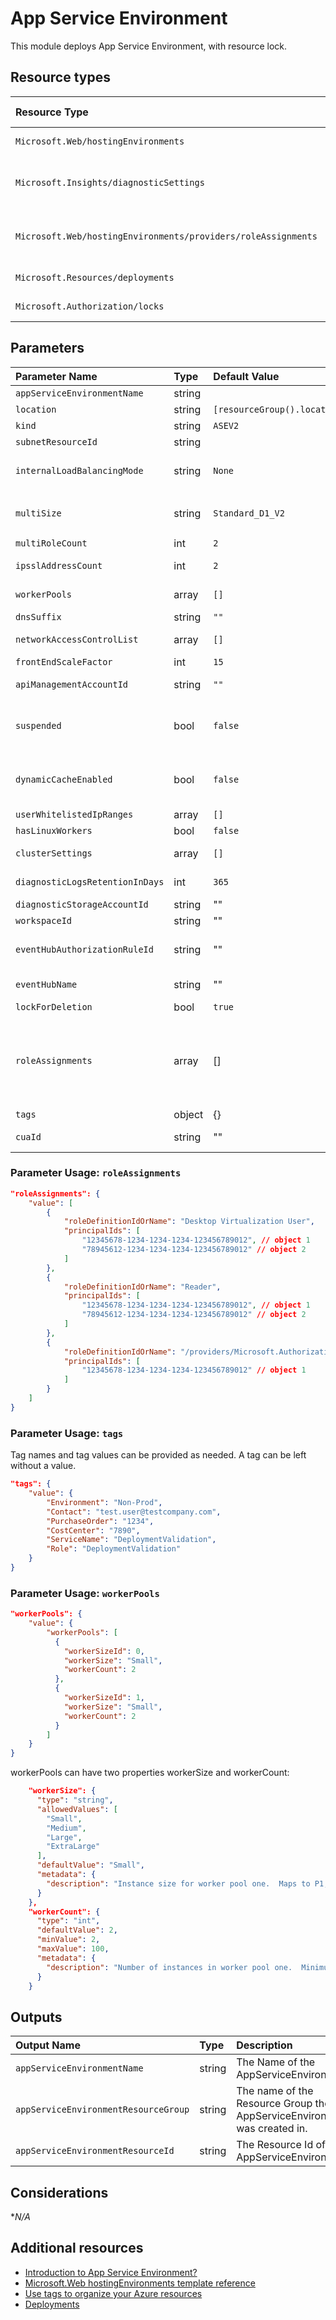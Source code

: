 # App Service Environment

This module deploys App Service Environment, with resource lock.

## Resource types

| Resource Type | Api Version |
| :-- | :-- |
| `Microsoft.Web/hostingEnvironments` | 2021-02-01 |
| `Microsoft.Insights/diagnosticSettings` | 2017-05-01-preview |
| `Microsoft.Web/hostingEnvironments/providers/roleAssignments` | 2020-04-01-preview |
| `Microsoft.Resources/deployments` | 2020-06-01 |
| `Microsoft.Authorization/locks` | 2016-09-01 |

## Parameters

| Parameter Name | Type | Default Value | Possible values | Description |
| :-             | :-   | :-            | :-              | :-          |
| `appServiceEnvironmentName` | string | | | Required. Name of the Azure App Service Environment
| `location` | string | `[resourceGroup().location]` | | Optional. Location for all resources.
| `kind` | string | `ASEV2` | | Optional. Kind of resource.
| `subnetResourceId` | string | | | Required. ResourceId for the sub net.
| `internalLoadBalancingMode` | string | `None` | ` "None", "Web", "Publishing" ` | Optional. Specifies which endpoints to serve internally in the Virtual Network for the App Service Environment. - None, Web, Publishing, Web,Publishing
| `multiSize` | string | `Standard_D1_V2` | `  "Medium","Large","ExtraLarge","Standard_D2","Standard_D3", "Standard_D4","Standard_D1_V2","Standard_D2_V2", "Standard_D3_V2","Standard_D4_V2"` | Optional: Front-end VM size, e.g. Medium, Large
| `multiRoleCount` | int | `2` | | Optional. Number of front-end instances
| `ipsslAddressCount` | int | `2` | | Optional. Number of IP SSL addresses reserved for the App Service Environment.
| `workerPools` | array | `[]` | Complex structure, see below. | Optional. Description of worker pools with worker size IDs, VM sizes, and number of workers in each pool.
| `dnsSuffix` | string | `""` | | Optional. DNS suffix of the App Service Environment.
| `networkAccessControlList` | array | `[]` | | Optional. Access control list for controlling traffic to the App Service Environment.
| `frontEndScaleFactor` | int | `15` | | Optional. Scale factor for front-ends.
| `apiManagementAccountId` | string | `""` | | Optional. API Management Account associated with the App Service Environment.
| `suspended` | bool | `false` | | Optional. true if the App Service Environment is suspended; otherwise, false. The environment can be suspended, e.g. when the management endpoint is no longer available (most likely because NSG blocked the incoming traffic).
| `dynamicCacheEnabled` | bool | `false` | | Optional. True/false indicating whether the App Service Environment is suspended. The environment can be suspended e.g. when the management endpoint is no longer available(most likely because NSG blocked the incoming traffic).
| `userWhitelistedIpRanges` | array | `[]` | | Optional. User added ip ranges to whitelist on ASE db - string.
| `hasLinuxWorkers` | bool | `false` | | Optional. Flag that displays whether an ASE has linux workers or not
| `clusterSettings` | array | `[]` | | Optional. Custom settings for changing the behavior of the App Service Environment.
| `diagnosticLogsRetentionInDays` | int | `365` | | Optional. Specifies the number of days that logs will be kept for; a value of 0 will retain data indefinitely.
| `diagnosticStorageAccountId` | string | "" | | Optional. Resource identifier of the Diagnostic Storage Account.
| `workspaceId` | string | "" | | Optional. Resource identifier of Log Analytics.
| `eventHubAuthorizationRuleId` | string | "" | | Optional. Resource ID of the event hub authorization rule for the Event Hubs namespace in which the event hub should be created or streamed to.
| `eventHubName` | string | "" | | Optional. Name of the event hub within the namespace to which logs are streamed. Without this, an event hub is created for each log category.
| `lockForDeletion` | bool | `true` | | Optional. Switch to lock Azure Key Vault from deletion.
| `roleAssignments` | array | [] | Complex structure, see below. | Optional. Array of role assignment objects that contain the 'roleDefinitionIdOrName' and 'principalId' to define RBAC role assignments on this resource. In the roleDefinitionIdOrName attribute, you can provide either the display name of the role definition, or it's fully qualified ID in the following format: '/providers/Microsoft.Authorization/locks/locks/roleDefinitions/c2f4ef07-c644-48eb-af81-4b1b4947fb11'
| `tags` | object | {} | Complex structure, see below. | Optional. Tags of the Azure Key Vault resource.
| `cuaId` | string | "" | | Optional. Customer Usage Attribution id (GUID). This GUID must be previously registered.

### Parameter Usage: `roleAssignments`

```json
"roleAssignments": {
    "value": [
        {
            "roleDefinitionIdOrName": "Desktop Virtualization User",
            "principalIds": [
                "12345678-1234-1234-1234-123456789012", // object 1
                "78945612-1234-1234-1234-123456789012" // object 2
            ]
        },
        {
            "roleDefinitionIdOrName": "Reader",
            "principalIds": [
                "12345678-1234-1234-1234-123456789012", // object 1
                "78945612-1234-1234-1234-123456789012" // object 2
            ]
        },
        {
            "roleDefinitionIdOrName": "/providers/Microsoft.Authorization/locks/locks/roleDefinitions/c2f4ef07-c644-48eb-af81-4b1b4947fb11",
            "principalIds": [
                "12345678-1234-1234-1234-123456789012" // object 1
            ]
        }
    ]
}
```

### Parameter Usage: `tags`

Tag names and tag values can be provided as needed. A tag can be left without a value.

```json
"tags": {
    "value": {
        "Environment": "Non-Prod",
        "Contact": "test.user@testcompany.com",
        "PurchaseOrder": "1234",
        "CostCenter": "7890",
        "ServiceName": "DeploymentValidation",
        "Role": "DeploymentValidation"
    }
}
```

### Parameter Usage: `workerPools`

```json
"workerPools": {
    "value": {
        "workerPools": [
          {
            "workerSizeId": 0,
            "workerSize": "Small",
            "workerCount": 2
          },
          {
            "workerSizeId": 1,
            "workerSize": "Small",
            "workerCount": 2
          }
        ]
    }
}
```

workerPools can have two properties workerSize and workerCount:

```json
    "workerSize": {
      "type": "string",
      "allowedValues": [
        "Small",
        "Medium",
        "Large",
        "ExtraLarge"
      ],
      "defaultValue": "Small",
      "metadata": {
        "description": "Instance size for worker pool one.  Maps to P1,P2,P3,P4."
      }
    },
    "workerCount": {
      "type": "int",
      "defaultValue": 2,
      "minValue": 2,
      "maxValue": 100,
      "metadata": {
        "description": "Number of instances in worker pool one.  Minimum of two."
      }
    }
```

## Outputs

| Output Name | Type | Description |
| :-- | :-- | :-- |
| `appServiceEnvironmentName` | string | The Name of the AppServiceEnvironment |
| `appServiceEnvironmentResourceGroup` | string | The name of the Resource Group the AppServiceEnvironment was created in. |
| `appServiceEnvironmentResourceId` | string | The Resource Id of the AppServiceEnvironment. |

## Considerations

**N/A*

## Additional resources

- [Introduction to App Service Environment?](https://docs.microsoft.com/en-us/azure/app-service/environment/intro)
- [Microsoft.Web hostingEnvironments template reference](https://docs.microsoft.com/en-us/azure/templates/microsoft.web/2020-06-01/hostingenvironments)
- [Use tags to organize your Azure resources](https://docs.microsoft.com/en-us/azure/azure-resource-manager/resource-group-using-tags)
- [Deployments](https://docs.microsoft.com/en-us/azure/templates/Microsoft.Resources/2020-06-01/deployments)

